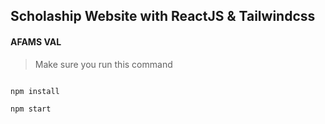 ## Scholaship Website with ReactJS & Tailwindcss

#### AFAMS VAL

> Make sure you run this command

```bash

npm install

npm start

```
